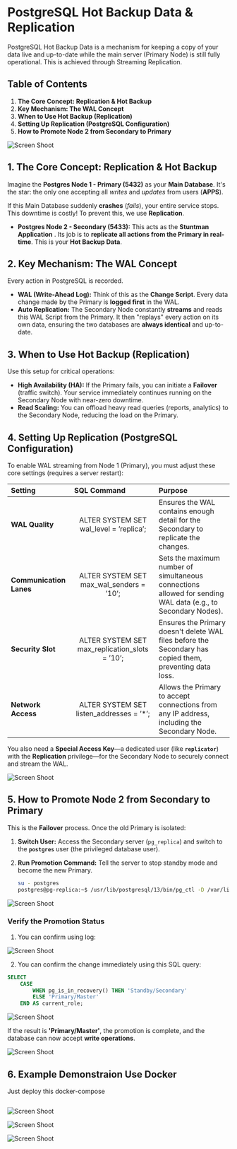 
# PostgreSQL Hot Backup Data & Replication 

PostgreSQL Hot Backup Data is a mechanism for keeping a copy of your data live and up-to-date while the main server (Primary Node) is still fully operational. This is achieved through Streaming Replication.

## Table of Contents

1.  **The Core Concept: Replication & Hot Backup**
2.  **Key Mechanism: The WAL Concept**
3.  **When to Use Hot Backup (Replication)**
4.  **Setting Up Replication (PostgreSQL Configuration)**
5.  **How to Promote Node 2 from Secondary to Primary**

![Screen Shoot](./design/architecture.jpg)


## 1\. The Core Concept: Replication & Hot Backup

Imagine the **Postgres Node 1 - Primary (5432)** as your **Main Database**. It's the star: the only one accepting all *writes* and *updates* from users (**APPS**).

If this Main Database suddenly **crashes** (*fails*), your entire service stops. This downtime is costly\! To prevent this, we use **Replication**.

  * **Postgres Node 2 - Secondary (5433):** This acts as the **Stuntman Application** . Its job is to **replicate all actions from the Primary in real-time**. This is your **Hot Backup Data**.


## 2\. Key Mechanism: The WAL Concept

Every action in PostgreSQL is recorded.

  * **WAL (Write-Ahead Log):** Think of this as the **Change Script**. Every data change made by the Primary is **logged first** in the WAL.
  * **Auto Replication:** The Secondary Node constantly **streams** and reads this WAL Script from the Primary. It then "replays" every action on its own data, ensuring the two databases are **always identical** and up-to-date.


## 3\. When to Use Hot Backup (Replication)

Use this setup for critical operations:

  * **High Availability (HA):** If the Primary fails, you can initiate a **Failover** (traffic switch). Your service immediately continues running on the Secondary Node with near-zero downtime.
  * **Read Scaling:** You can offload heavy read queries (reports, analytics) to the Secondary Node, reducing the load on the Primary.


## 4\. Setting Up Replication (PostgreSQL Configuration)

To enable WAL streaming from Node 1 (Primary), you must adjust these core settings (requires a server restart):

| Setting | SQL Command | Purpose |
| :--- | :--- | :--- |
| **WAL Quality** | $$\text{ALTER SYSTEM SET wal\_level = 'replica';}$$ | Ensures the WAL contains enough detail for the Secondary to replicate the changes. |
| **Communication Lanes** | $$\text{ALTER SYSTEM SET max\_wal\_senders = '10';}$$ | Sets the maximum number of simultaneous connections allowed for sending WAL data (e.g., to Secondary Nodes). |
| **Security Slot** | $$\text{ALTER SYSTEM SET max\_replication\_slots = '10';}$$ | Ensures the Primary doesn't delete WAL files before the Secondary has copied them, preventing data loss. |
| **Network Access** | $$\text{ALTER SYSTEM SET listen\_addresses = '*';}$$ | Allows the Primary to accept connections from any IP address, including the Secondary Node. |

You also need a **Special Access Key**—a dedicated user (like **`replicator`**) with the **Replication** privilege—for the Secondary Node to securely connect and stream the WAL.

![Screen Shoot](./ss/create-user-replicator.jpg)

## 5\. How to Promote Node 2 from Secondary to Primary

This is the **Failover** process. Once the old Primary is isolated:

1.  **Switch User:** Access the Secondary server (`pg_replica`) and switch to the **`postgres`** user (the privileged database user).

2.  **Run Promotion Command:** Tell the server to stop standby mode and become the new Primary.

    ```bash
    su - postgres
    postgres@pg-replica:~$ /usr/lib/postgresql/13/bin/pg_ctl -D /var/lib/postgresql/data/ promote
    ```

![Screen Shoot](./ss/promote.jpg)


### Verify the Promotion Status

1. You can confirm using log:

![Screen Shoot](./ss/promote-check.jpg)

2. You can confirm the change immediately using this SQL query:

```sql
SELECT
    CASE
        WHEN pg_is_in_recovery() THEN 'Standby/Secondary'
        ELSE 'Primary/Master'
    END AS current_role;
```

![Screen Shoot](./ss/promote-check-sql.jpg)


If the result is **'Primary/Master'**, the promotion is complete, and the database can now accept **write operations**.

![Screen Shoot](./ss/promote-test-insert.jpg)


## 6\. Example Demonstraion Use Docker 

Just deploy this docker-compose

```docker-compose up -d
```

![Screen Shoot](./ss/1.jpg)


![Screen Shoot](./ss/2.jpg)


![Screen Shoot](./ss/5.jpg)
